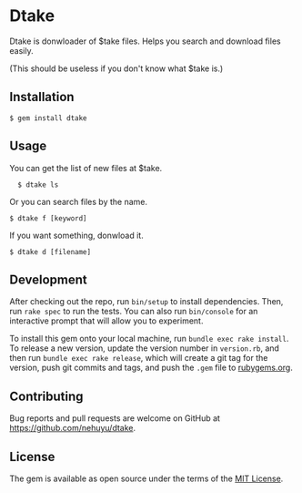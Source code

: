 # Dtake

Dtake is donwloader of $take files.
Helps you search and download files easily.

(This should be useless if you don't know what $take is.)

## Installation

    $ gem install dtake

## Usage


You can get the list of new files at $take.

	  $ dtake ls

Or you can search files by the name.

    $ dtake f [keyword]

If you want something, donwload it.

    $ dtake d [filename]

## Development

After checking out the repo, run `bin/setup` to install dependencies. Then, run `rake spec` to run the tests. You can also run `bin/console` for an interactive prompt that will allow you to experiment.

To install this gem onto your local machine, run `bundle exec rake install`. To release a new version, update the version number in `version.rb`, and then run `bundle exec rake release`, which will create a git tag for the version, push git commits and tags, and push the `.gem` file to [rubygems.org](https://rubygems.org).

## Contributing

Bug reports and pull requests are welcome on GitHub at https://github.com/nehuyu/dtake.


## License

The gem is available as open source under the terms of the [MIT License](http://opensource.org/licenses/MIT).

